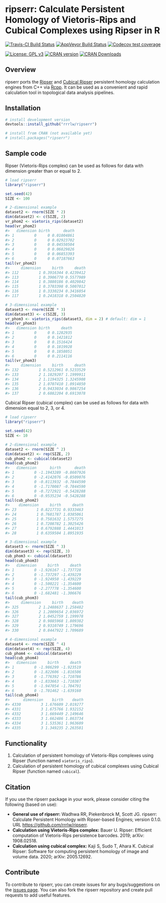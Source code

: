 
<!-- README.md is generated from README.Rmd. Please edit that file -->

# ripserr: Calculate Persistent Homology of Vietoris-Rips and Cubical Complexes using Ripser in R

[![Travis-CI Build
Status](https://travis-ci.org/rrrlw/ripserr.svg?branch=master)](https://travis-ci.org/rrrlw/ripserr)
[![AppVeyor Build
Status](https://ci.appveyor.com/api/projects/status/github/rrrlw/ripserr?branch=master&svg=true)](https://ci.appveyor.com/project/rrrlw/ripserr)
[![Codecov test
coverage](https://codecov.io/gh/rrrlw/ripserr/branch/master/graph/badge.svg)](https://codecov.io/gh/rrrlw/ripserr?branch=master)

[![License: GPL
v3](https://img.shields.io/badge/License-GPL%20v3-blue.svg)](https://www.gnu.org/licenses/gpl-3.0)
[![CRAN
version](http://www.r-pkg.org/badges/version/ripserr)](https://CRAN.R-project.org/package=ripserr)
[![CRAN
Downloads](http://cranlogs.r-pkg.org/badges/grand-total/ripserr)](https://CRAN.R-project.org/package=ripserr)

## Overview

ripserr ports the [Ripser](https://arxiv.org/abs/1908.02518) and
[Cubical Ripser](https://arxiv.org/abs/2005.12692) persistent homology
calculation engines from C++ via
[Rcpp](https://CRAN.R-project.org/package=Rcpp). It can be used as a
convenient and rapid calculation tool in topological data analysis
pipelines.

## Installation

``` r
# install development version
devtools::install_github("rrrlw/ripserr")

# install from CRAN (not available yet)
# install.packages("ripserr")
```

## Sample code

Ripser (Vietoris-Rips complex) can be used as follows for data with
dimension greater than or equal to 2.

``` r
# load ripserr
library("ripserr")

set.seed(42)
SIZE <- 100

# 2-dimensional example
dataset2 <- rnorm(SIZE * 2)
dim(dataset2) <- c(SIZE, 2)
vr_phom2 <- vietoris_rips(dataset2)
head(vr_phom2)
#>   dimension birth      death
#> 1         0     0 0.01004861
#> 2         0     0 0.02923702
#> 3         0     0 0.04550504
#> 4         0     0 0.06829826
#> 5         0     0 0.06853393
#> 6         0     0 0.07187663
tail(vr_phom2)
#>     dimension     birth     death
#> 112         1 0.3916344 0.4239412
#> 113         1 0.3906770 0.5577989
#> 114         1 0.3880186 0.4029842
#> 115         1 0.3703398 0.5007012
#> 116         1 0.3330234 0.3416054
#> 117         1 0.2418318 0.2504820

# 3-dimensional example
dataset3 <- rnorm(SIZE * 3)
dim(dataset3) <- c(SIZE, 3)
vr_phom3 <- vietoris_rips(dataset3, dim = 2) # default: dim = 1
head(vr_phom3)
#>   dimension birth     death
#> 1         0     0 0.1282935
#> 2         0     0 0.1421812
#> 3         0     0 0.1516424
#> 4         0     0 0.1819928
#> 5         0     0 0.1858051
#> 6         0     0 0.2114116
tail(vr_phom3)
#>     dimension     birth     death
#> 132         1 0.5212961 0.5233529
#> 133         2 1.1829207 1.1999911
#> 134         2 1.1194325 1.3245908
#> 135         2 1.0707410 1.0914850
#> 136         2 0.9433034 0.9867254
#> 137         2 0.6882204 0.6913078
```

Cubical Ripser (cubical complex) can be used as follows for data with
dimension equal to 2, 3, or 4.

``` r
# load ripserr
library("ripserr")

set.seed(42)
SIZE <- 10

# 2-dimensional example
dataset2 <- rnorm(SIZE ^ 2)
dim(dataset2) <- rep(SIZE, 2)
cub_phom2 <- cubical(dataset2)
head(cub_phom2)
#>   dimension      birth      death
#> 1         0 -1.1943289 -0.8607926
#> 2         0 -2.4142076 -0.8509076
#> 3         0 -0.8113932 -0.7844590
#> 4         0 -1.7170087 -0.7844590
#> 5         0 -0.7272921 -0.5428288
#> 6         0 -0.9535234 -0.5428288
tail(cub_phom2)
#>    dimension     birth     death
#> 23         1 0.8217731 0.9333463
#> 24         1 0.7681787 1.0385061
#> 25         1 0.7581632 1.5757275
#> 26         1 0.7208782 1.3025426
#> 27         1 0.6792888 1.4441013
#> 28         1 0.6359504 1.8951935

# 3-dimensional example
dataset3 <- rnorm(SIZE ^ 3)
dim(dataset3) <- rep(SIZE, 3)
cub_phom3 <- cubical(dataset3)
head(cub_phom3)
#>   dimension     birth     death
#> 1         0 -1.926167 -1.737728
#> 2         0 -1.737297 -1.439229
#> 3         0 -1.924950 -1.439229
#> 4         0 -1.500221 -1.354600
#> 5         0 -2.277778 -1.354600
#> 6         0 -1.682481 -1.306676
tail(cub_phom3)
#>     dimension     birth    death
#> 325         2 1.2488637 1.258482
#> 326         2 1.2009654 2.036972
#> 327         2 1.0452759 1.199978
#> 328         2 0.9885968 1.809382
#> 329         2 0.9310749 1.179696
#> 330         2 0.8447922 1.709689

# 4-dimensional example
dataset4 <- rnorm(SIZE ^ 4)
dim(dataset4) <- rep(SIZE, 4)
cub_phom4 <- cubical(dataset4)
head(cub_phom4)
#>   dimension     birth     death
#> 1         0 -1.986299 -1.923519
#> 2         0 -1.822606 -1.816506
#> 3         0 -1.776392 -1.710786
#> 4         0 -1.833663 -1.710387
#> 5         0 -1.947054 -1.704791
#> 6         0 -1.701462 -1.639160
tail(cub_phom4)
#>      dimension    birth    death
#> 4330         3 1.676609 2.019277
#> 4331         3 1.675766 1.932152
#> 4332         3 1.669449 2.149646
#> 4333         3 1.662486 1.863734
#> 4334         3 1.535361 1.963609
#> 4335         3 1.349235 2.263581
```

## Functionality

1.  Calculation of persistent homology of Vietoris-Rips complexes using
    Ripser (function named `vietoris_rips`).
2.  Calculation of persistent homology of cubical complexes using
    Cubical Ripser (function named `cubical`).

## Citation

If you use the ripserr package in your work, please consider citing the
following (based on use):

  - **General use of ripserr:** Wadhwa RR, Piekenbrock M, Scott JG.
    ripserr: Calculate Persistent Homology with Ripser-based Engines;
    version 0.1.0. URL <https://github.com/rrrlw/ripserr>.
  - **Calculation using Vietoris-Rips complex:** Bauer U. Ripser:
    Efficient computation of Vietoris-Rips persistence barcodes. 2019;
    arXiv: 1908.02518.
  - **Calculation using cubical complex:** Kaji S, Sudo T, Ahara K.
    Cubical Ripser: Software for computing persistent homology of image
    and volume data. 2020; arXiv: 2005.12692.

## Contribute

To contribute to ripserr, you can create issues for any bugs/suggestions
on the [issues page](https://github.com/rrrlw/ripserr/issues). You can
also fork the ripserr repository and create pull requests to add useful
features.
